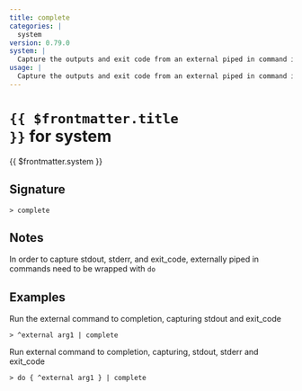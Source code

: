 ```yaml
---
title: complete
categories: |
  system
version: 0.79.0
system: |
  Capture the outputs and exit code from an external piped in command in a nushell table.
usage: |
  Capture the outputs and exit code from an external piped in command in a nushell table.
---
```


# <code>{{ $frontmatter.title }}</code> for system

<div class='command-title'>{{ $frontmatter.system }}</div>

## Signature

```> complete ```

## Notes
In order to capture stdout, stderr, and exit_code, externally piped in commands need to be wrapped with `do`
## Examples

Run the external command to completion, capturing stdout and exit_code
```shell
> ^external arg1 | complete

```

Run external command to completion, capturing, stdout, stderr and exit_code
```shell
> do { ^external arg1 } | complete

```
